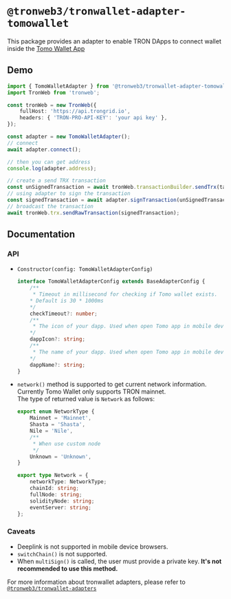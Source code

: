 # `@tronweb3/tronwallet-adapter-tomowallet`

This package provides an adapter to enable TRON DApps to connect wallet inside the [Tomo Wallet App](https://tomo.inc/)

## Demo

```typescript
import { TomoWalletAdapter } from '@tronweb3/tronwallet-adapter-tomowallet';
import TronWeb from 'tronweb';

const tronWeb = new TronWeb({
    fullHost: 'https://api.trongrid.io',
    headers: { 'TRON-PRO-API-KEY': 'your api key' },
});

const adapter = new TomoWalletAdapter();
// connect
await adapter.connect();

// then you can get address
console.log(adapter.address);

// create a send TRX transaction
const unSignedTransaction = await tronWeb.transactionBuilder.sendTrx(targetAddress, 100, adapter.address);
// using adapter to sign the transaction
const signedTransaction = await adapter.signTransaction(unSignedTransaction);
// broadcast the transaction
await tronWeb.trx.sendRawTransaction(signedTransaction);
```

## Documentation

### API

-   `Constructor(config: TomoWalletAdapterConfig)`
    ```typescript
    interface TomoWalletAdapterConfig extends BaseAdapterConfig {
        /**
         * Timeout in millisecond for checking if Tomo wallet exists.
        * Default is 30 * 1000ms
        */
        checkTimeout?: number;
        /**
         * The icon of your dapp. Used when open Tomo app in mobile device browsers.
        */
        dappIcon?: string;
        /**
         * The name of your dapp. Used when open Tomo app in mobile device browsers.
        */
        dappName?: string;
    }
    ```
-   `network()` method is supported to get current network information. 
    Currently Tomo Wallet only supports TRON mainnet.  
    The type of returned value is `Network` as follows:

    ```typescript
    export enum NetworkType {
        Mainnet = 'Mainnet',
        Shasta = 'Shasta',
        Nile = 'Nile',
        /**
         * When use custom node
         */
        Unknown = 'Unknown',
    }

    export type Network = {
        networkType: NetworkType;
        chainId: string;
        fullNode: string;
        solidityNode: string;
        eventServer: string;
    };
    ```

### Caveats

-   Deeplink is not supported in mobile device browsers.
-   `switchChain()` is not supported.
-   When `multiSign()` is called, the user must provide a private key. **It's not recommended to use this method.**

For more information about tronwallet adapters, please refer to [`@tronweb3/tronwallet-adapters`](https://github.com/tronweb3/tronwallet-adapter/tree/main/packages/adapters/adapters)